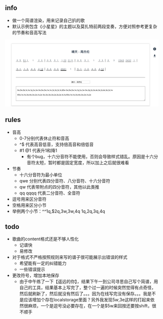 ## info
- 做一个简谱渲染，用来记录自己扒的歌
- 默认示例包含《小星星》的主题以及莫扎特前两段变奏，方便对照参考更复杂的节奏和音高写法
<img src="./public/static/notation.jpg">

## rules
- 音高
  - 0-7分别代表休止符和音高
  - ^$ 代表高音低音，支持倍高音和倍低音
  - #1 @1 代表升1和降1
    - 有个bug，十六分音符不能使用，否则会导致样式错乱。原因是十六分音符太短，暂时都是固定宽度，所以加上之后就很难看
- 节奏
  - 十六分音符为最小单位
  - qwe 分别代表四分音符、八分音符、十六分音符
  - qw 代表带附点的四分音符，其他以此类推
  - qq qqqq 代表二分音符、全音符
- 逗号用来区分音符
- 空格用来区分小节
- 举例两个小节：^^1q,$2q,3w,3w,4q 1q,2q,3q,4q

## todo
- 歌曲的content格式还是不够人性化
  - 记谱快
  - 易修改
- 对于格式不严格按照规则来写的谱子很可能展示出错误的样式
  - 希望能有一定的纠错能力
  - 一些错误提示
- 更改符号，增加本地保存
  - 由于中午练了一下【遥远的你】，结果下午一到公司寻思自己写个简谱，用自己的工具，结果基本上写完了，整个过一遍的时候突然觉得有点奇怪，然后就刷新了，然后就没有然后了。。。因为在线写完没有保存。。。我是不是应该增加个存在localstorage里面？另外我发现$5w,$3e这样的打起来依然很麻烦，一个是逗号没必要存在，在一个是$5w来回按还要按shift，很不顺手
